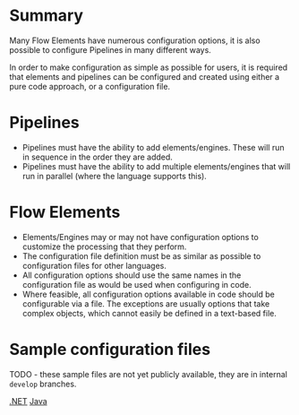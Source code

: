 # Summary

Many Flow Elements have numerous configuration options, it is also possible
to configure Pipelines in many different ways.

In order to make configuration as simple as possible for users, it is required 
that elements and pipelines can be configured and created using either a pure 
code approach, or a configuration file.

# Pipelines

- Pipelines must have the ability to add elements/engines. These will run in 
  sequence in the order they are added.
- Pipelines must have the ability to add multiple elements/engines that will run 
  in parallel (where the language supports this).

# Flow Elements 

- Elements/Engines may or may not have configuration options to customize the 
  processing that they perform.
- The configuration file definition must be as similar as possible to configuration 
  files for other languages.
- All configuration options should use the same names in the configuration file 
  as would be used when configuring in code.
- Where feasible, all configuration options available in code should be configurable 
  via a file. The exceptions are usually options that take complex objects, which 
  cannot easily be defined in a text-based file.

# Sample configuration files

TODO - these sample files are not yet publicly available, they are in 
internal `develop` branches.

[.NET](https://github.com/51Degrees/device-detection-dotnet/blob/master/Examples/sample-configuration.json)
[Java](https://github.com/51Degrees/device-detection-java/blob/master/device-detection.examples/console/src/main/resources/gettingStartedOnPrem.xml)
